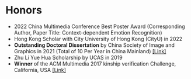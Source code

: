 # Honors
- 2022 China Multimedia Conference Best Poster Award (Corresponding Author, Paper Title: Context-dependent Emotion Recognition)
- Hong Kong Scholar with City University of Hong Kong (CityU) in 2022
- **Outstanding Doctoral Dissertation** by China Society of Image and Graphics in 2021 (Total of 10 Per Year in China Mainland) [\[Link\]](https://www.csig.org.cn/67/202204/50825.html)
- Zhu Li Yue Hua Scholarship by UCAS in 2019
- **Winner** of the ACM Multimedia 2017 kinship verification Challenge, California, USA [\[Link\]](https://iip.ict.ac.cn/xwdt/kydt/tnull_27072.html)
